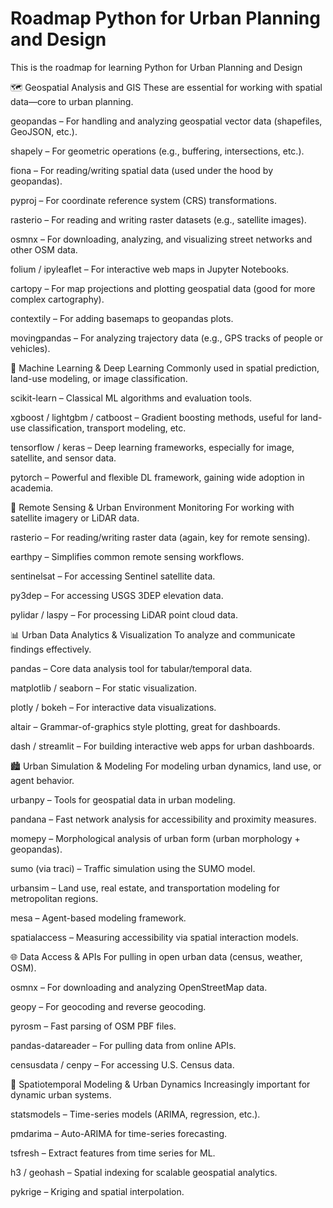 # Roadmap Python for Urban Planning and Design
 This is the roadmap for learning Python for Urban Planning and Design


🗺️ Geospatial Analysis and GIS
These are essential for working with spatial data—core to urban planning.

geopandas – For handling and analyzing geospatial vector data (shapefiles, GeoJSON, etc.).

shapely – For geometric operations (e.g., buffering, intersections, etc.).

fiona – For reading/writing spatial data (used under the hood by geopandas).

pyproj – For coordinate reference system (CRS) transformations.

rasterio – For reading and writing raster datasets (e.g., satellite images).

osmnx – For downloading, analyzing, and visualizing street networks and other OSM data.

folium / ipyleaflet – For interactive web maps in Jupyter Notebooks.

cartopy – For map projections and plotting geospatial data (good for more complex cartography).

contextily – For adding basemaps to geopandas plots.

movingpandas – For analyzing trajectory data (e.g., GPS tracks of people or vehicles).

🧠 Machine Learning & Deep Learning
Commonly used in spatial prediction, land-use modeling, or image classification.

scikit-learn – Classical ML algorithms and evaluation tools.

xgboost / lightgbm / catboost – Gradient boosting methods, useful for land-use classification, transport modeling, etc.

tensorflow / keras – Deep learning frameworks, especially for image, satellite, and sensor data.

pytorch – Powerful and flexible DL framework, gaining wide adoption in academia.


🌳 Remote Sensing & Urban Environment Monitoring
For working with satellite imagery or LiDAR data.

rasterio – For reading/writing raster data (again, key for remote sensing).

earthpy – Simplifies common remote sensing workflows.

sentinelsat – For accessing Sentinel satellite data.

py3dep – For accessing USGS 3DEP elevation data.

pylidar / laspy – For processing LiDAR point cloud data.

📊 Urban Data Analytics & Visualization
To analyze and communicate findings effectively.

pandas – Core data analysis tool for tabular/temporal data.

matplotlib / seaborn – For static visualization.

plotly / bokeh – For interactive data visualizations.

altair – Grammar-of-graphics style plotting, great for dashboards.

dash / streamlit – For building interactive web apps for urban dashboards.

🏙️ Urban Simulation & Modeling
For modeling urban dynamics, land use, or agent behavior.

urbanpy – Tools for geospatial data in urban modeling.

pandana – Fast network analysis for accessibility and proximity measures.

momepy – Morphological analysis of urban form (urban morphology + geopandas).

sumo (via traci) – Traffic simulation using the SUMO model.

urbansim – Land use, real estate, and transportation modeling for metropolitan regions.

mesa – Agent-based modeling framework.

spatialaccess – Measuring accessibility via spatial interaction models.

🌐 Data Access & APIs
For pulling in open urban data (census, weather, OSM).

osmnx – For downloading and analyzing OpenStreetMap data.

geopy – For geocoding and reverse geocoding.

pyrosm – Fast parsing of OSM PBF files.

pandas-datareader – For pulling data from online APIs.

censusdata / cenpy – For accessing U.S. Census data.

🔄 Spatiotemporal Modeling & Urban Dynamics
Increasingly important for dynamic urban systems.

statsmodels – Time-series models (ARIMA, regression, etc.).

pmdarima – Auto-ARIMA for time-series forecasting.

tsfresh – Extract features from time series for ML.

h3 / geohash – Spatial indexing for scalable geospatial analytics.

pykrige – Kriging and spatial interpolation.

